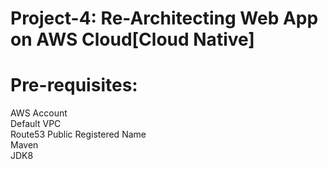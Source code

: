 # Project-4: Re-Architecting Web App on AWS Cloud[Cloud Native]
# Pre-requisites:
AWS Account<br>
Default VPC<br>
Route53 Public Registered Name<br>
Maven<br>
JDK8<br>
